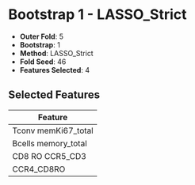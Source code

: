 # Bootstrap 1 - LASSO_Strict

- **Outer Fold**: 5
- **Bootstrap**: 1
- **Method**: LASSO_Strict
- **Fold Seed**: 46
- **Features Selected**: 4

## Selected Features

| Feature |
|---------|
| Tconv memKi67_total |
| Bcells memory_total |
| CD8 RO CCR5_CD3 |
| CCR4_CD8RO |

